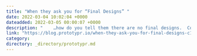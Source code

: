```yaml
---
title: "When they ask you for “Final Designs” "
date: 2022-03-04 10:02:04 +0000
dateadded: 2022-03-05 00:00:07 +0000
description: "    …how do you tell them there are no final designs.  Continue reading on Prototypr »  "
link: "https://blog.prototypr.io/when-they-ask-you-for-final-designs-c10f98df419f?source=rss----eb297ea1161a---4"
category:
directory: _directory/prototypr.md
---
```


